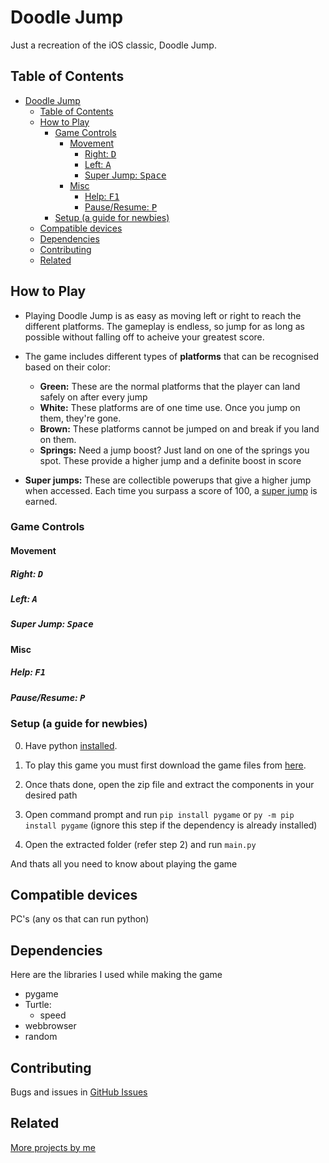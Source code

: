 # Doodle Jump

Just a recreation of the iOS classic, Doodle Jump.

## Table of Contents

- [Doodle Jump](#doodle-jump)
  - [Table of Contents](#table-of-contents)
  - [How to Play](#how-to-play)
    - [Game Controls](#game-controls)
      - [Movement](#movement)
        - [Right: <kbd> D </kbd>](#right--d-)
        - [Left: <kbd> A </kbd>](#left--a-)
        - [Super Jump: <kbd> Space </kbd>](#super-jump--space-)
      - [Misc](#misc)
        - [Help: <kbd> F1 </kbd>](#help--f1-)
        - [Pause/Resume: <kbd> P </kbd>](#pauseresume--p-)
    - [Setup (a guide for newbies)](#setup-a-guide-for-newbies)
  - [Compatible devices](#compatible-devices)
  - [Dependencies](#dependencies)
  - [Contributing](#contributing)
  - [Related](#related)



## How to Play

- Playing Doodle Jump is as easy as moving left or right to reach the different platforms. The gameplay is endless, so jump for as long as possible without falling off to acheive your greatest score.

- The game includes different types of __platforms__ that can be recognised based on their color:

    - ****Green:**** These are the normal platforms that the player can land safely on after every jump
    - ****White:**** These platforms are of one time use. Once you jump on them, they're gone.
    - ****Brown:**** These platforms cannot be jumped on and break if you land on them.
    - ****Springs:**** Need a jump boost? Just land on one of the springs you spot. These provide a higher jump and a definite boost in score

- ****Super jumps:**** These are collectible powerups that give a higher jump when accessed. Each time you surpass a score of 100, a [super jump](#super-jump-space) is earned. 


### Game Controls


#### Movement

##### Right: <kbd> D </kbd> 

##### Left: <kbd> A </kbd>

##### Super Jump: <kbd> Space </kbd>

#### Misc

##### Help: <kbd> F1 </kbd>
##### Pause/Resume: <kbd> P </kbd>

### Setup (a guide for newbies)

0. Have python [installed](https://www.python.org/downloads/).

1. To play this game you must first download the game files from [here](https://github.com/LemonizDev/doodlejump/archive/refs/heads/main.zip).
2. Once thats done, open the zip file and extract the components in your desired path
3. Open command prompt and run `pip install pygame` or `py -m pip install pygame` (ignore this step if the dependency is already installed)
4. Open the extracted folder (refer step 2) and run `main.py`

And thats all you need to know about playing the game

## Compatible devices

PC's (any os that can run python)

## Dependencies

Here are the libraries I used while making the game

- pygame
- Turtle:
  - speed
- webbrowser
- random

## Contributing
Bugs and issues in [GitHub Issues](https://github.com/LemonizDev/doodlejump/issues)


## Related

[More projects by me](https://github.com/lemonizdev)
